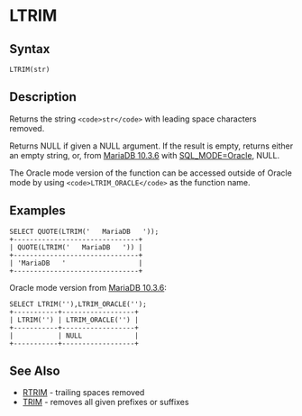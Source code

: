 
# LTRIM

## Syntax


```
LTRIM(str)
```


## Description


Returns the string `<code>str</code>` with leading space characters removed.


Returns NULL if given a NULL argument. If the result is empty, returns either an empty string, or, from [MariaDB 10.3.6](../../../../../../release-notes/mariadb-community-server/release-notes-mariadb-10-3-series/mariadb-1036-release-notes.md) with [SQL_MODE=Oracle](../../../../../../release-notes/mariadb-community-server/compatibility-and-differences/sql_modeoracle.md), NULL.


The Oracle mode version of the function can be accessed outside of Oracle mode by using `<code>LTRIM_ORACLE</code>` as the function name.


## Examples


```
SELECT QUOTE(LTRIM('   MariaDB   '));
+-------------------------------+
| QUOTE(LTRIM('   MariaDB   ')) |
+-------------------------------+
| 'MariaDB   '                  |
+-------------------------------+
```

Oracle mode version from [MariaDB 10.3.6](../../../../../../release-notes/mariadb-community-server/release-notes-mariadb-10-3-series/mariadb-1036-release-notes.md):


```
SELECT LTRIM(''),LTRIM_ORACLE('');
+-----------+------------------+
| LTRIM('') | LTRIM_ORACLE('') |
+-----------+------------------+
|           | NULL             |
+-----------+------------------+
```

## See Also


* [RTRIM](rtrim.md) - trailing spaces removed
* [TRIM](trim.md) - removes all given prefixes or suffixes

